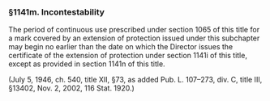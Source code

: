 ### §1141m. Incontestability ###

The period of continuous use prescribed under section 1065 of this title for a mark covered by an extension of protection issued under this subchapter may begin no earlier than the date on which the Director issues the certificate of the extension of protection under section 1141i of this title, except as provided in section 1141n of this title.

(July 5, 1946, ch. 540, title XII, §73, as added Pub. L. 107–273, div. C, title III, §13402, Nov. 2, 2002, 116 Stat. 1920.)